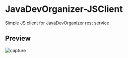 # JavaDevOrganizer-JSClient
Simple JS client for JavaDevOrganizer rest service

## Preview
![capture](https://user-images.githubusercontent.com/31374669/39967089-17313e50-56b6-11e8-8887-68ea88f48f5b.JPG)

